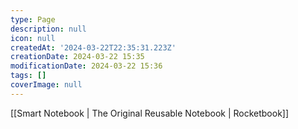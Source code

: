 ```yaml
---
type: Page
description: null
icon: null
createdAt: '2024-03-22T22:35:31.223Z'
creationDate: 2024-03-22 15:35
modificationDate: 2024-03-22 15:36
tags: []
coverImage: null
---
```



[[Smart Notebook | The Original Reusable Notebook | Rocketbook]]

